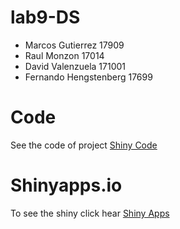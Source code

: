 # lab9-DS
- Marcos Gutierrez        17909
- Raul Monzon             17014
- David Valenzuela        171001
- Fernando Hengstenberg   17699

# Code
See the code of project [Shiny Code](https://github.com/rmonzon98/lab9-DS.git)

# Shinyapps.io
To see the shiny click hear [Shiny Apps](https://rmonzon98.shinyapps.io/lab9-DS/)
